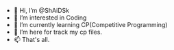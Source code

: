 - 👋 Hi, I’m @ShAiDSk
- 👀 I’m interested in Coding
- 🌱 I’m currently learning CP(Competitive Programming)
- 💞️ I’m here for track my cp files.
- 📫 That's all.

<!---
ShAiDSk/ShAiDSk is a ✨ special ✨ repository because its `README.md` (this file) appears on your GitHub profile.
You can click the Preview link to take a look at your changes.
--->
